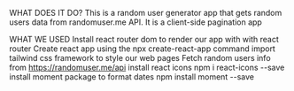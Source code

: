WHAT DOES IT DO?
This is a random user generator app that gets random users data from randomuser.me API. It is a  client-side pagination app

WHAT WE USED
Install react router dom to render our app with with react router
Create react app using the npx create-react-app command
import tailwind css framework to style our web pages
Fetch random users info from https://randomuser.me/api
install react icons npm i react-icons --save
install moment package to format dates npm install moment --save
